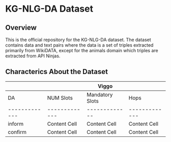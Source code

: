 # KG-NLG-DA Dataset

## Overview 
This is the official repository for the KG-NLG-DA dataset. The dataset contains data and text pairs where the data is a set of triples extracted primarily from WikiDATA, except for the animals domain which triples are extracted from API Ninjas. 


## Characterics About the Dataset 

|   |  | Viggo | |
| ------------- | ------------- |------------- | ------------- |
| DA  | NUM Slots | Mandatory Slots | Hops |
| ------------- | ------------- |------------- | ------------- |
| inform  | Content Cell  | Content Cell  |  Content Cell  |
| confirm  | Content Cell  | Content Cell   | Content Cell  |






